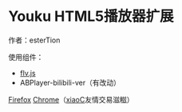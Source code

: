 # Youku HTML5播放器扩展

作者：esterTion

使用组件：
 * [flv.js](https://github.com/esterTion/flv.js)
 * ABPlayer-bilibili-ver（有改动）

[Firefox](https://addons.mozilla.org/zh-CN/firefox/addon/youku-html5-player/) [Chrome](https://chrome.google.com/webstore/detail/youku-html5-player/fpnknfakcmgkbhccgpgnbaddggjligol)（[xiaoC](http://www.jijidown.com)友情交易滋糍）